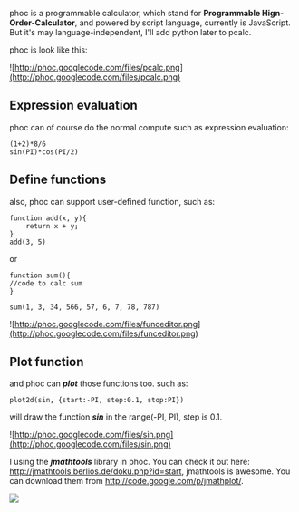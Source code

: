phoc is a programmable calculator, which stand for **Programmable Hign-Order-Calculator**, and powered by script language, currently is JavaScript. But it's may language-independent, I'll add python later to pcalc.

phoc is look like this:

![http://phoc.googlecode.com/files/pcalc.png](http://phoc.googlecode.com/files/pcalc.png)
## Expression evaluation ##
phoc can of course do the normal compute such as expression evaluation:
```
(1+2)*8/6
sin(PI)*cos(PI/2)
```

## Define functions ##
also, phoc can support user-defined function, such as:
```
function add(x, y){
    return x + y;
}
add(3, 5)
```
or
```
function sum(){
//code to calc sum
}

sum(1, 3, 34, 566, 57, 6, 7, 78, 787)
```

![http://phoc.googlecode.com/files/funceditor.png](http://phoc.googlecode.com/files/funceditor.png)

## Plot function ##
and phoc can **_plot_** those functions too. such as:
```
plot2d(sin, {start:-PI, step:0.1, stop:PI})
```
will draw the function **_sin_** in the range(-PI, PI), step is 0.1.

![http://phoc.googlecode.com/files/sin.png](http://phoc.googlecode.com/files/sin.png)

I using the **_jmathtools_** library in phoc. You can check it out here:
http://jmathtools.berlios.de/doku.php?id=start, jmathtools is awesome. You can download them from http://code.google.com/p/jmathplot/.

[![](http://www.softpedia.com/images/softpedia_download_small.gif)](http://www.softpedia.com/get/Science-CAD/Programmable-Calculator.shtml)
